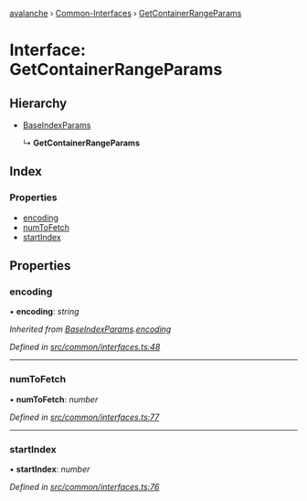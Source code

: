 [avalanche](../README.md) › [Common-Interfaces](../modules/common_interfaces.md) › [GetContainerRangeParams](common_interfaces.getcontainerrangeparams.md)

# Interface: GetContainerRangeParams

## Hierarchy

* [BaseIndexParams](common_interfaces.baseindexparams.md)

  ↳ **GetContainerRangeParams**

## Index

### Properties

* [encoding](common_interfaces.getcontainerrangeparams.md#encoding)
* [numToFetch](common_interfaces.getcontainerrangeparams.md#numtofetch)
* [startIndex](common_interfaces.getcontainerrangeparams.md#startindex)

## Properties

###  encoding

• **encoding**: *string*

*Inherited from [BaseIndexParams](common_interfaces.baseindexparams.md).[encoding](common_interfaces.baseindexparams.md#encoding)*

*Defined in [src/common/interfaces.ts:48](https://github.com/ava-labs/avalanchejs/blob/ae78dee/src/common/interfaces.ts#L48)*

___

###  numToFetch

• **numToFetch**: *number*

*Defined in [src/common/interfaces.ts:77](https://github.com/ava-labs/avalanchejs/blob/ae78dee/src/common/interfaces.ts#L77)*

___

###  startIndex

• **startIndex**: *number*

*Defined in [src/common/interfaces.ts:76](https://github.com/ava-labs/avalanchejs/blob/ae78dee/src/common/interfaces.ts#L76)*
